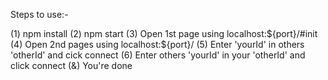 Steps to use:-

(1) npm install
(2) npm start
(3) Open 1st page using localhost:${port}/#init
(4) Open 2nd pages using localhost:${port}/
(5) Enter 'yourId' in others 'otherId' and cick connect
(6) Enter others 'yourId' in your 'otherId' and click connect
(&) You're done